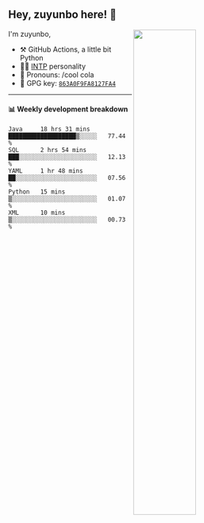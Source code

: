 

## Hey, zuyunbo here! :wave: 
[<img align="right" width="50%" src="https://github-readme-stats.vercel.app/api?username=zuyunbo&theme=dark&show_icons=true">](https://metrics.lecoq.io/ouuan?template=classic)

I'm zuyunbo,

-   :hammer_and_pick: GitHub Actions, a little bit Python
-   :man_scientist: [INTP](https://www.16personalities.com/profiles/3302586f07ca3) personality
-   :man: Pronouns: /cool cola
-   :key: GPG key: [`863A0F9FA8127FA4`](https://github.com/zuyunbo.gpg)

---

#### :bar_chart: Weekly development breakdown
<!--START_SECTION:waka-->
```text
Java     18 hrs 31 mins  ███████████████████▒░░░░░   77.44 % 
SQL      2 hrs 54 mins   ███░░░░░░░░░░░░░░░░░░░░░░   12.13 % 
YAML     1 hr 48 mins    ██░░░░░░░░░░░░░░░░░░░░░░░   07.56 % 
Python   15 mins         ▒░░░░░░░░░░░░░░░░░░░░░░░░   01.07 % 
XML      10 mins         ▒░░░░░░░░░░░░░░░░░░░░░░░░   00.73 % 
```
<!--END_SECTION:waka-->

